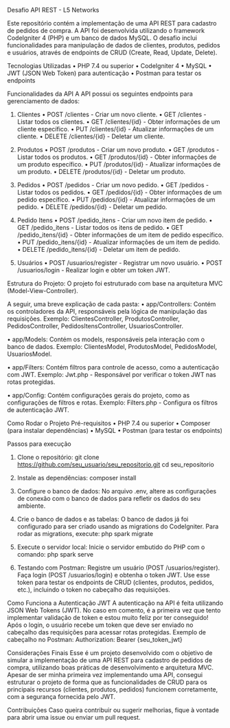 Desafio API REST - L5 Networks

Este repositório contém a implementação de uma API REST para cadastro de pedidos de compra. 
A API foi desenvolvida utilizando o framework CodeIgniter 4 (PHP) e um banco de dados MySQL. 
O desafio inclui funcionalidades para manipulação de dados de clientes, produtos, pedidos e usuários, através de endpoints de CRUD (Create, Read, Update, Delete).

Tecnologias Utilizadas
•	PHP 7.4 ou superior
•	CodeIgniter 4
•	MySQL
•	JWT (JSON Web Token) para autenticação
•	Postman para testar os endpoints

Funcionalidades da API
A API possui os seguintes endpoints para gerenciamento de dados:

1. Clientes
•	POST /clientes - Criar um novo cliente.
•	GET /clientes - Listar todos os clientes.
•	GET /clientes/{id} - Obter informações de um cliente específico.
•	PUT /clientes/{id} - Atualizar informações de um cliente.
•	DELETE /clientes/{id} - Deletar um cliente.

2. Produtos
•	POST /produtos - Criar um novo produto.
•	GET /produtos - Listar todos os produtos.
•	GET /produtos/{id} - Obter informações de um produto específico.
•	PUT /produtos/{id} - Atualizar informações de um produto.
•	DELETE /produtos/{id} - Deletar um produto.

3. Pedidos
•	POST /pedidos - Criar um novo pedido.
•	GET /pedidos - Listar todos os pedidos.
•	GET /pedidos/{id} - Obter informações de um pedido específico.
•	PUT /pedidos/{id} - Atualizar informações de um pedido.
•	DELETE /pedidos/{id} - Deletar um pedido.

4. Pedido Itens
•	POST /pedido_itens - Criar um novo item de pedido.
•	GET /pedido_itens - Listar todos os itens de pedido.
•	GET /pedido_itens/{id} - Obter informações de um item de pedido específico.
•	PUT /pedido_itens/{id} - Atualizar informações de um item de pedido.
•	DELETE /pedido_itens/{id} - Deletar um item de pedido.

5. Usuários
•	POST /usuarios/register - Registrar um novo usuário.
•	POST /usuarios/login - Realizar login e obter um token JWT.

Estrutura do Projeto:
O projeto foi estruturado com base na arquitetura MVC (Model-View-Controller). 

A seguir, uma breve explicação de cada pasta:
•	app/Controllers: Contém os controladores da API, responsáveis pela lógica de manipulação das requisições.
Exemplo: ClientesController, ProdutosController, PedidosController, PedidosItensController, UsuariosController.

•	app/Models: Contém os models, responsáveis pela interação com o banco de dados.
Exemplo: ClientesModel, ProdutosModel, PedidosModel, UsuariosModel.

•	app/Filters: Contém filtros para controle de acesso, como a autenticação com JWT.
Exemplo: Jwt.php - Responsável por verificar o token JWT nas rotas protegidas.

•	app/Config: Contém configurações gerais do projeto, como as configurações de filtros e rotas.
Exemplo: Filters.php - Configura os filtros de autenticação JWT.

Como Rodar o Projeto
Pré-requisitos
•	PHP 7.4 ou superior
•	Composer (para instalar dependências)
•	MySQL
•	Postman (para testar os endpoints)

Passos para execução
1.	Clone o repositório: git clone https://github.com/seu_usuario/seu_repositorio.git
cd seu_repositorio

2.	Instale as dependências: composer install

3.	Configure o banco de dados: No arquivo .env, altere as configurações de conexão com o banco de dados para refletir os dados do seu ambiente.

4.	Crie o banco de dados e as tabelas: O banco de dados já foi configurado para ser criado usando as migrations do CodeIgniter.
Para rodar as migrations, execute: php spark migrate

6.	Execute o servidor local: Inicie o servidor embutido do PHP com o comando:
php spark serve

7.	Testando com Postman:
Registre um usuário (POST /usuarios/register).
Faça login (POST /usuarios/login) e obtenha o token JWT.
Use esse token para testar os endpoints de CRUD (clientes, produtos, pedidos, etc.), incluindo o token no cabeçalho das requisições.

Como Funciona a Autenticação JWT
A autenticação na API é feita utilizando JSON Web Tokens (JWT). 
No caso em comento, é a primeira vez que tento implementar validação de token e estou muito feliz por ter conseguido!
Após o login, o usuário recebe um token que deve ser enviado no cabeçalho das requisições para acessar rotas protegidas.
Exemplo de cabeçalho no Postman: 
Authorization: Bearer {seu_token_jwt}

Considerações Finais
Esse é um projeto desenvolvido com o objetivo de simular a implementação de uma API REST para cadastro de pedidos de compra, utilizando boas práticas de desenvolvimento e arquitetura MVC.
Apesar de ser minha primeira vez implementando uma API, consegui estruturar o projeto de forma que as funcionalidades de CRUD para os principais recursos (clientes, produtos, pedidos) funcionem corretamente, com a segurança fornecida pelo JWT.

Contribuições
Caso queira contribuir ou sugerir melhorias, fique à vontade para abrir uma issue ou enviar um pull request.
